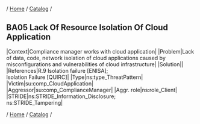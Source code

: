 / [Home](/acctp/) / [Catalog](/acctp/catalog/) /

## BA05 Lack Of Resource Isolation Of Cloud Application

|Context|Compliance manager works with cloud application|
|Problem|Lack of data, code, network isolation of cloud applications caused by misconfigurations and vulnerabilities of cloud infrastructure|
|Solution||
|References|R.9 Isolation failure [ENISA];<br /> Isolation Failure [QUIRC]|
|Type|ns:type_ThreatPattern|
|Victim|su:comp_CloudApplication|
|Aggressor|su:comp_ComplianceManager|
|Aggr. role|ns:role_Client|
|STRIDE|ns:STRIDE_Information_Disclosure;<br /> ns:STRIDE_Tampering|

/ [Home](/acctp/) / [Catalog](/acctp/catalog/) /
